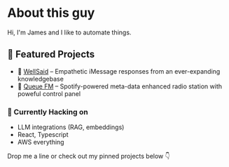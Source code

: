 # About this guy

Hi, I'm James and I like to automate things.

## 🔧 Featured Projects
- 💬 [WellSaid](https://github.com/splinesreticulating/well-said) – Empathetic iMessage responses from an ever-expanding knowledgebase
- 🎵 [Queue FM](https://github.com/splinesreticulating/queue-fm) – Spotify-powered meta-data enhanced radio station with poweful control panel

### 🧠 Currently Hacking on
- LLM integrations (RAG, embeddings)
- React, Typescript
- AWS everything

Drop me a line or check out my pinned projects below 👇
